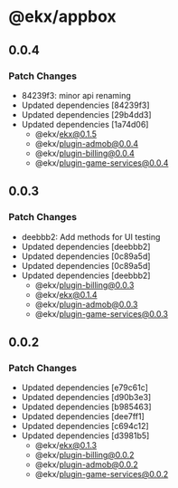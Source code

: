 # @ekx/appbox

## 0.0.4

### Patch Changes

- 84239f3: minor api renaming
- Updated dependencies [84239f3]
- Updated dependencies [29b4dd3]
- Updated dependencies [1a74d06]
  - @ekx/ekx@0.1.5
  - @ekx/plugin-admob@0.0.4
  - @ekx/plugin-billing@0.0.4
  - @ekx/plugin-game-services@0.0.4

## 0.0.3

### Patch Changes

- deebbb2: Add methods for UI testing
- Updated dependencies [deebbb2]
- Updated dependencies [0c89a5d]
- Updated dependencies [0c89a5d]
- Updated dependencies [deebbb2]
  - @ekx/plugin-billing@0.0.3
  - @ekx/ekx@0.1.4
  - @ekx/plugin-admob@0.0.3
  - @ekx/plugin-game-services@0.0.3

## 0.0.2

### Patch Changes

- Updated dependencies [e79c61c]
- Updated dependencies [d90b3e3]
- Updated dependencies [b985463]
- Updated dependencies [dee7ff1]
- Updated dependencies [c694c12]
- Updated dependencies [d3981b5]
  - @ekx/ekx@0.1.3
  - @ekx/plugin-billing@0.0.2
  - @ekx/plugin-admob@0.0.2
  - @ekx/plugin-game-services@0.0.2
